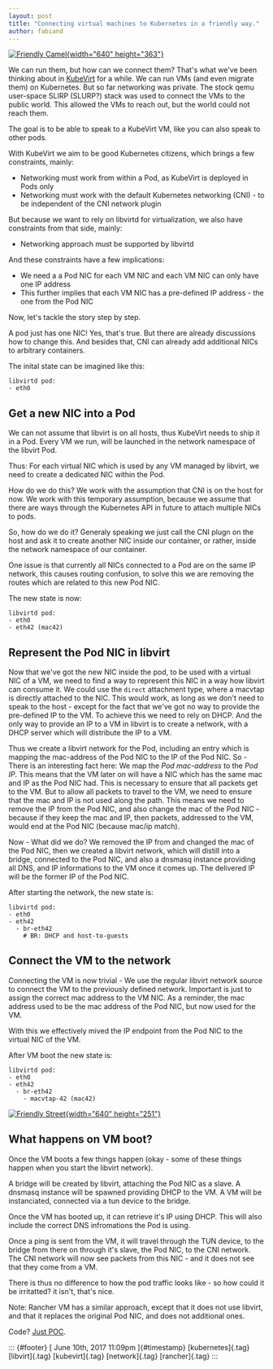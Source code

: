 ```yaml
---
layout: post
title: "Connecting virtual machines to Kubernetes in a friendly way."
author: fabiand
---
```




[![Friendly
Camel](https://c1.staticflickr.com/8/7232/6924836096_9a20df4aff_z.jpg){width="640"
height="363"}](https://www.flickr.com/photos/x302808/6924836096/ "Friendly Camel")

We can run them, but how can we connect them? That's what we've been
thinking about in [KubeVirt](http://kubevirt.io) for a while. We can run
VMs (and even migrate them) on Kubernetes. But so far networking was
private. The stock qemu user-space SLIRP (SLURP?) stack was used to
connect the VMs to the public world. This allowed the VMs to reach out,
but the world could not reach them.

The goal is to be able to speak to a KubeVirt VM, like you can also
speak to other pods.

With KubeVirt we aim to be good Kubernetes citizens, which brings a few
constraints, mainly:

-   Networking must work from within a Pod, as KubeVirt is deployed in
    Pods only
-   Networking must work with the default Kubernetes networking (CNI) -
    to be independent of the CNI network plugin

But because we want to rely on libvirtd for virtualization, we also have
constraints from that side, mainly:

-   Networking approach must be supported by libvirtd

And these constraints have a few implications:

-   We need a a Pod NIC for each VM NIC and each VM NIC can only have
    one IP address
-   This further implies that each VM NIC has a pre-defined IP address -
    the one from the Pod NIC

Now, let's tackle the story step by step.

A pod just has one NIC! Yes, that's true. But there are already
discussions how to change this. And besides that, CNI can already add
additional NICs to arbitrary containers.

The inital state can be imagined like this:

    libvirtd pod:
    - eth0

Get a new NIC into a Pod
------------------------

We can not assume that libvirt is on all hosts, thus KubeVirt needs to
ship it in a Pod. Every VM we run, will be launched in the network
namespace of the libvirt Pod.

Thus: For each virtual NIC which is used by any VM managed by libvirt,
we need to create a dedicated NIC within the Pod.

How do we do this? We work with the assumption that CNI is on the host
for now. We work with this temporary assumption, because we assume that
there are ways through the Kubernetes API in future to attach multiple
NICs to pods.

So, how do we do it? Generaly speaking we just call the CNI plugn on the
host and ask it to create another NIC inside our container, or rather,
inside the network namespace of our container.

One issue is that currently all NICs connected to a Pod are on the same
IP network, this causes routing confusion, to solve this we are removing
the routes which are related to this new Pod NIC.

The new state is now:

    libvirtd pod:
    - eth0
    - eth42 (mac42)

Represent the Pod NIC in libvirt
--------------------------------

Now that we've got the new NIC inside the pod, to be used with a virtual
NIC of a VM, we need to find a way to represent this NIC in a way how
libvirt can consume it. We could use the `direct` attachment type, where
a macvtap is directly attached to the NIC. This would work, as long as
we don't need to speak to the host - except for the fact that we've got
no way to provide the pre-defined IP to the VM. To achieve this we need
to rely on DHCP. And the only way to provide an IP to a VM in libvirt is
to create a network, with a DHCP server which will distribute the IP to
a VM.

Thus we create a libvirt network for the Pod, including an entry which
is mapping the mac-address of the Pod NIC to the IP of the Pod NIC. So -
There is an interesting fact here: We map the *Pod mac-address* to the
*Pod IP*. This means that the VM later on will have a NIC which has the
same mac and IP as the Pod NIC had. This is necessary to ensure that all
packets get to the VM. But to allow all packets to travel to the VM, we
need to ensure that the mac and IP is not used along the path. This
means we need to remove the IP from the Pod NIC, and also change the mac
of the Pod NIC - because if they keep the mac and IP, then packets,
addressed to the VM, would end at the Pod NIC (because mac/ip match).

Now - What did we do? We removed the IP from and changed the mac of the
Pod NIC, then we created a libvirt network, which will distill into a
bridge, connected to the Pod NIC, and also a dnsmasq instance providing
all DNS, and IP informations to the VM once it comes up. The delivered
IP will be the former IP of the Pod NIC.

After starting the network, the new state is:

    libvirtd pod:
    - eth0
    - eth42
      - br-eth42
        # BR: DHCP and host-to-guests

Connect the VM to the network
-----------------------------

Connecting the VM is now trivial - We use the regular libvirt network
source to connect the VM to the previously defined network. Important is
just to assign the correct mac address to the VM NIC. As a reminder, the
mac address used to be the mac address of the Pod NIC, but now used for
the VM.

With this we effectively mived the IP endpoint from the Pod NIC to the
virtual NIC of the VM.

After VM boot the new state is:

    libvirtd pod:
    - eth0
    - eth42
      - br-eth42
        - macvtap-42 (mac42)

[![Friendly
Street](https://c1.staticflickr.com/3/2230/1845092602_166cbe6bbd_z.jpg){width="640"
height="251"}](https://www.flickr.com/photos/atoach/1845092602/ "Friendly Street")

What happens on VM boot?
------------------------

Once the VM boots a few things happen (okay - some of these things
happen when you start the libvirt network).

A bridge will be created by libvirt, attaching the Pod NIC as a slave. A
dnsmasq instance will be spawned providing DHCP to the VM. A VM will be
instanciated, connected via a tun device to the bridge.

Once the VM has booted up, it can retrieve it's IP using DHCP. This will
also include the correct DNS infromations the Pod is using.

Once a ping is sent from the VM, it will travel through the TUN device,
to the bridge from there on through it's slave, the Pod NIC, to the CNI
network. The CNI network will now see packets from this NIC - and it
does not see that they come from a VM.

There is thus no difference to how the pod traffic looks like - so how
could it be irritatted? it isn't, that's nice.

Note: Rancher VM has a similar approach, except that it does not use
libvirt, and that it replaces the original Pod NIC, and does not
additional ones.

Code? [Just
POC](https://gist.github.com/fabiand/2bb16218623015df70d26f5cf5da2ca3).

::: {#footer}
[ June 10th, 2017 11:09pm ]{#timestamp} [kubernetes]{.tag}
[libvirt]{.tag} [kubevirt]{.tag} [network]{.tag} [rancher]{.tag}
:::
